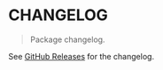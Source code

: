 # CHANGELOG

> Package changelog.

See [GitHub Releases](https://github.com/stdlib-js/stats-base-dists-binomial-quantile/releases) for the changelog.